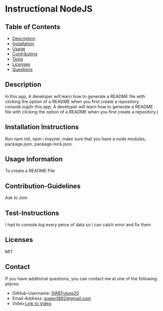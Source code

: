 
  # Instructional NodeJS

  ## Table of Contents
  - [Description](#description)
  - [Installation](#installation)
  - [Usage](#usage)
  - [Contributing](#contributing) 
  - [Tests](#tests)
  - [Licenses](#licenses)
  - [Questions](#questions) 

  ## Description
  In this app, A developer will learn how to generate a README file with clicking the option of a README when you first create a repository.
  console.log(In this app, A developer will learn how to generate a README file with clicking the option of a README when you first create a repository.)
  
  ## Installation Instructions
  Run npm init, npm i inquirer, make sure that you have a node modules, package.json, package-lock.json.

  ## Usage Information
  To create a README File

  ## Contribution-Guidelines
  Ask to Join

  ## Test-Instructions
  I had to console.log every peice of data so I can catch error and fix them

  ## Licenses
  MIT

  ## Contact
  If you have additional questions, you can contact me at one of the following places:

  - GitHub-Username: [SWEFuture20](https://github.com/SWEFuture20)
  - Email-Address: [queen1892@gmail.com](https://github.com/SWEFuture20)
  - Video:[Link to Video](https://drive.google.com/file/d/1qjSTUUAZ66wpI_wj1160uiJl0tW8m1It/view)
  
